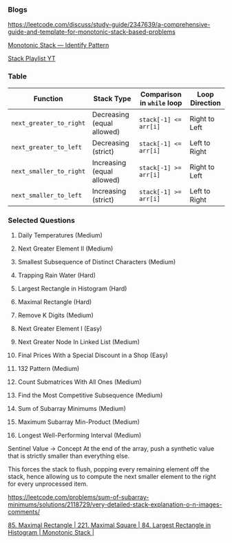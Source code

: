 ### Blogs

https://leetcode.com/discuss/study-guide/2347639/a-comprehensive-guide-and-template-for-monotonic-stack-based-problems

[Monotonic Stack — Identify Pattern](https://itnext.io/monotonic-stack-identify-pattern-3da2d491a61e)

[Stack Playlist YT](https://www.youtube.com/watch?v=aiB9r8oeVp4&list=PL-Jc9J83PIiE1_SifBEWRsD-fzxrvkja9)

### Table

| **Function**             | **Stack Type**                   | **Comparison in `while` loop** | **Loop Direction** |
|--------------------------|----------------------------------|---------------------------------|--------------------|
| `next_greater_to_right`  | Decreasing (equal allowed)       | `stack[-1] <= arr[i]`           | Right to Left      |
| `next_greater_to_left`   | Decreasing (strict)              | `stack[-1] <= arr[i]`           | Left to Right      |
| `next_smaller_to_right`  | Increasing (equal allowed)       | `stack[-1] >= arr[i]`           | Right to Left      |
| `next_smaller_to_left`   | Increasing (strict)              | `stack[-1] >= arr[i]`           | Left to Right      |



### Selected Questions

1. Daily Temperatures (Medium)

2. Next Greater Element II (Medium)

3. Smallest Subsequence of Distinct Characters (Medium)

4. Trapping Rain Water (Hard)

5. Largest Rectangle in Histogram (Hard)

6. Maximal Rectangle (Hard)

7. Remove K Digits (Medium)

8. Next Greater Element I (Easy)

9. Next Greater Node In Linked List (Medium)

10. Final Prices With a Special Discount in a Shop (Easy)

11. 132 Pattern (Medium)

12. Count Submatrices With All Ones (Medium)

13. Find the Most Competitive Subsequence (Medium)

14. Sum of Subarray Minimums (Medium)

15. Maximum Subarray Min-Product (Medium)

16. Longest Well-Performing Interval (Medium)

Sentinel Value → Concept
At the end of the array, push a synthetic value that is strictly smaller than everything else.

This forces the stack to flush, popping every remaining element off the stack, hence allowing us to compute the next smaller element to the right for every unprocessed item.

https://leetcode.com/problems/sum-of-subarray-minimums/solutions/2118729/very-detailed-stack-explanation-o-n-images-comments/

[85. Maximal Rectangle | 221. Maximal Square | 84. Largest Rectangle in Histogram | Monotonic Stack |
](https://www.youtube.com/watch?v=Jr9rLDWN3Fg&ab_channel=AryanMittal)